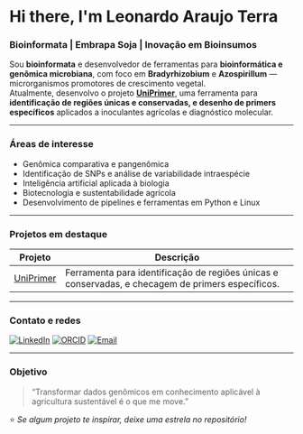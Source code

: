 # Hi there, I'm Leonardo Araujo Terra  

### Bioinformata | Embrapa Soja | Inovação em Bioinsumos  

Sou **bioinformata** e desenvolvedor de ferramentas para **bioinformática e genômica microbiana**, com foco em **Bradyrhizobium** e **Azospirillum** — microrganismos promotores de crescimento vegetal.  
Atualmente, desenvolvo o projeto **[UniPrimer](https://github.com/leo-terra/uniprimer)**, uma ferramenta para **identificação de regiões únicas e conservadas, e desenho de primers específicos** aplicados a inoculantes agrícolas e diagnóstico molecular.

---

### Áreas de interesse
- Genômica comparativa e pangenômica  
- Identificação de SNPs e análise de variabilidade intraespécie  
- Inteligência artificial aplicada à biologia  
- Biotecnologia e sustentabilidade agrícola  
- Desenvolvimento de pipelines e ferramentas em Python e Linux  

---

### Projetos em destaque
| Projeto | Descrição |
|----------|------------|
| [UniPrimer](https://github.com/leo-terra/uniprimer) | Ferramenta para identificação de regiões únicas e conservadas, e checagem de primers específicos. |

---

### Contato e redes
[![LinkedIn](https://img.shields.io/badge/LinkedIn-0A66C2?logo=linkedin&logoColor=white)](https://www.linkedin.com/in/leonardo-terra-39200416a/)
[![ORCID](https://img.shields.io/badge/ORCID-A6CE39?logo=orcid&logoColor=white)](https://orcid.org/0000-0003-4100-8079)
[![Email](https://img.shields.io/badge/Email-leonardoterra%40hotmail.com.br-blue)](mailto:leonardoterra@hotmail.com.br)

---

### Objetivo
> “Transformar dados genômicos em conhecimento aplicável à agricultura sustentável é o que me move.”

⭐ *Se algum projeto te inspirar, deixe uma estrela no repositório!*

